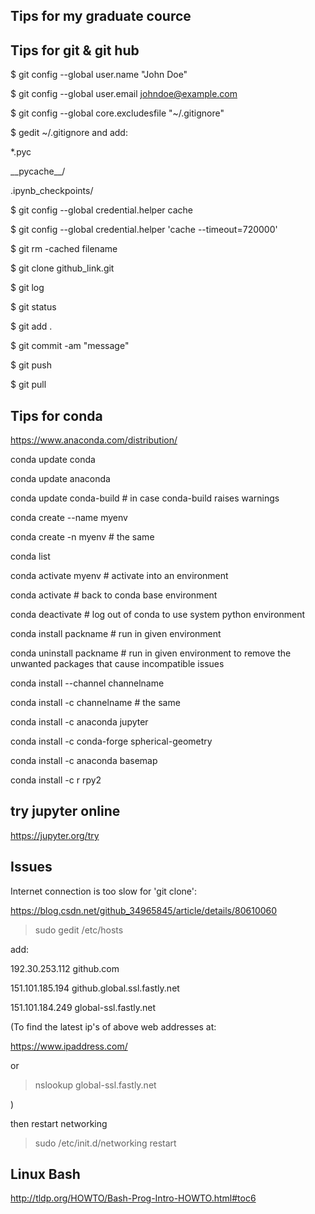 Tips for my graduate cource
-----------------------------


Tips for git & git hub
-----------------------


$ git config --global user.name "John Doe"   

$ git config --global user.email johndoe@example.com

$ git config --global core.excludesfile "~/.gitignore"

$ gedit ~/.gitignore and add:

*.pyc

\_\_pycache\_\_/

.ipynb_checkpoints/


$ git config --global credential.helper cache

$ git config --global credential.helper 'cache --timeout=720000'


$ git rm -cached filename


$ git clone github_link.git

$ git log

$ git status

$ git add .

$ git commit -am "message"

$ git push

$ git pull


Tips for conda
-----------------

https://www.anaconda.com/distribution/

conda update conda

conda update anaconda

conda update conda-build # in case conda-build raises warnings


conda create --name myenv

conda create -n myenv # the same

conda list

conda activate myenv # activate into an environment

conda activate  # back to conda base environment

conda deactivate # log out of conda to use system python environment

conda install packname # run in given environment

conda uninstall packname # run in given environment to remove the unwanted packages that cause incompatible issues

conda install --channel channelname <package>

conda install -c channelname <package> # the same


conda install -c anaconda jupyter

conda install -c conda-forge spherical-geometry

conda install -c anaconda basemap 

conda install -c r rpy2 

try jupyter online
---------------------
https://jupyter.org/try

Issues
--------

Internet connection is too slow for 'git clone':

https://blog.csdn.net/github_34965845/article/details/80610060

> sudo gedit /etc/hosts

add:

192.30.253.112	github.com

151.101.185.194	github.global.ssl.fastly.net

151.101.184.249	global-ssl.fastly.net

(To find the latest ip's of above web addresses at:

https://www.ipaddress.com/

or

> nslookup global-ssl.fastly.net

)

then restart networking

> sudo /etc/init.d/networking restart


Linux Bash
----------

http://tldp.org/HOWTO/Bash-Prog-Intro-HOWTO.html#toc6
